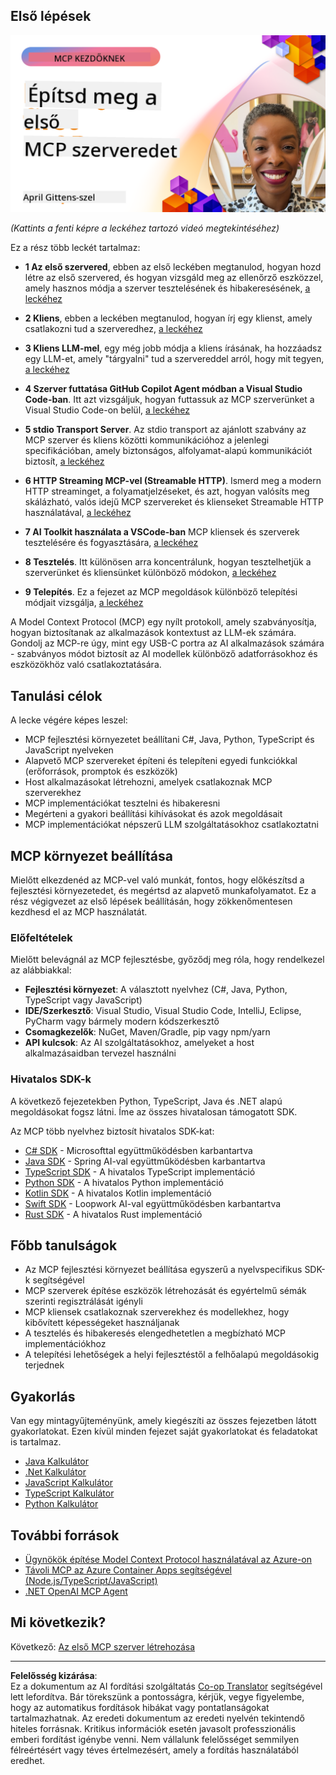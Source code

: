 <!--
CO_OP_TRANSLATOR_METADATA:
{
  "original_hash": "1197b6dbde36773e04a5ae826557fdb9",
  "translation_date": "2025-08-26T18:11:43+00:00",
  "source_file": "03-GettingStarted/README.md",
  "language_code": "hu"
}
-->
## Első lépések  

[![Az első MCP szervered létrehozása](../../../translated_images/04.0ea920069efd979a0b2dad51e72c1df7ead9c57b3305796068a6cee1f0dd6674.hu.png)](https://youtu.be/sNDZO9N4m9Y)

_(Kattints a fenti képre a leckéhez tartozó videó megtekintéséhez)_

Ez a rész több leckét tartalmaz:

- **1 Az első szervered**, ebben az első leckében megtanulod, hogyan hozd létre az első szervered, és hogyan vizsgáld meg az ellenőrző eszközzel, amely hasznos módja a szerver tesztelésének és hibakeresésének, [a leckéhez](01-first-server/README.md)

- **2 Kliens**, ebben a leckében megtanulod, hogyan írj egy klienst, amely csatlakozni tud a szerveredhez, [a leckéhez](02-client/README.md)

- **3 Kliens LLM-mel**, egy még jobb módja a kliens írásának, ha hozzáadsz egy LLM-et, amely "tárgyalni" tud a szervereddel arról, hogy mit tegyen, [a leckéhez](03-llm-client/README.md)

- **4 Szerver futtatása GitHub Copilot Agent módban a Visual Studio Code-ban**. Itt azt vizsgáljuk, hogyan futtassuk az MCP szerverünket a Visual Studio Code-on belül, [a leckéhez](04-vscode/README.md)

- **5 stdio Transport Server**. Az stdio transport az ajánlott szabvány az MCP szerver és kliens közötti kommunikációhoz a jelenlegi specifikációban, amely biztonságos, alfolyamat-alapú kommunikációt biztosít, [a leckéhez](05-stdio-server/README.md)

- **6 HTTP Streaming MCP-vel (Streamable HTTP)**. Ismerd meg a modern HTTP streaminget, a folyamatjelzéseket, és azt, hogyan valósíts meg skálázható, valós idejű MCP szervereket és klienseket Streamable HTTP használatával, [a leckéhez](06-http-streaming/README.md)

- **7 AI Toolkit használata a VSCode-ban** MCP kliensek és szerverek tesztelésére és fogyasztására, [a leckéhez](07-aitk/README.md)

- **8 Tesztelés**. Itt különösen arra koncentrálunk, hogyan tesztelhetjük a szerverünket és kliensünket különböző módokon, [a leckéhez](08-testing/README.md)

- **9 Telepítés**. Ez a fejezet az MCP megoldások különböző telepítési módjait vizsgálja, [a leckéhez](09-deployment/README.md)


A Model Context Protocol (MCP) egy nyílt protokoll, amely szabványosítja, hogyan biztosítanak az alkalmazások kontextust az LLM-ek számára. Gondolj az MCP-re úgy, mint egy USB-C portra az AI alkalmazások számára - szabványos módot biztosít az AI modellek különböző adatforrásokhoz és eszközökhöz való csatlakoztatására.

## Tanulási célok

A lecke végére képes leszel:

- MCP fejlesztési környezetet beállítani C#, Java, Python, TypeScript és JavaScript nyelveken
- Alapvető MCP szervereket építeni és telepíteni egyedi funkciókkal (erőforrások, promptok és eszközök)
- Host alkalmazásokat létrehozni, amelyek csatlakoznak MCP szerverekhez
- MCP implementációkat tesztelni és hibakeresni
- Megérteni a gyakori beállítási kihívásokat és azok megoldásait
- MCP implementációkat népszerű LLM szolgáltatásokhoz csatlakoztatni

## MCP környezet beállítása

Mielőtt elkezdenéd az MCP-vel való munkát, fontos, hogy előkészítsd a fejlesztési környezetedet, és megértsd az alapvető munkafolyamatot. Ez a rész végigvezet az első lépések beállításán, hogy zökkenőmentesen kezdhesd el az MCP használatát.

### Előfeltételek

Mielőtt belevágnál az MCP fejlesztésbe, győződj meg róla, hogy rendelkezel az alábbiakkal:

- **Fejlesztési környezet**: A választott nyelvhez (C#, Java, Python, TypeScript vagy JavaScript)
- **IDE/Szerkesztő**: Visual Studio, Visual Studio Code, IntelliJ, Eclipse, PyCharm vagy bármely modern kódszerkesztő
- **Csomagkezelők**: NuGet, Maven/Gradle, pip vagy npm/yarn
- **API kulcsok**: Az AI szolgáltatásokhoz, amelyeket a host alkalmazásaidban tervezel használni


### Hivatalos SDK-k

A következő fejezetekben Python, TypeScript, Java és .NET alapú megoldásokat fogsz látni. Íme az összes hivatalosan támogatott SDK.

Az MCP több nyelvhez biztosít hivatalos SDK-kat:
- [C# SDK](https://github.com/modelcontextprotocol/csharp-sdk) - Microsofttal együttműködésben karbantartva
- [Java SDK](https://github.com/modelcontextprotocol/java-sdk) - Spring AI-val együttműködésben karbantartva
- [TypeScript SDK](https://github.com/modelcontextprotocol/typescript-sdk) - A hivatalos TypeScript implementáció
- [Python SDK](https://github.com/modelcontextprotocol/python-sdk) - A hivatalos Python implementáció
- [Kotlin SDK](https://github.com/modelcontextprotocol/kotlin-sdk) - A hivatalos Kotlin implementáció
- [Swift SDK](https://github.com/modelcontextprotocol/swift-sdk) - Loopwork AI-val együttműködésben karbantartva
- [Rust SDK](https://github.com/modelcontextprotocol/rust-sdk) - A hivatalos Rust implementáció

## Főbb tanulságok

- Az MCP fejlesztési környezet beállítása egyszerű a nyelvspecifikus SDK-k segítségével
- MCP szerverek építése eszközök létrehozását és egyértelmű sémák szerinti regisztrálását igényli
- MCP kliensek csatlakoznak szerverekhez és modellekhez, hogy kibővített képességeket használjanak
- A tesztelés és hibakeresés elengedhetetlen a megbízható MCP implementációkhoz
- A telepítési lehetőségek a helyi fejlesztéstől a felhőalapú megoldásokig terjednek

## Gyakorlás

Van egy mintagyűjteményünk, amely kiegészíti az összes fejezetben látott gyakorlatokat. Ezen kívül minden fejezet saját gyakorlatokat és feladatokat is tartalmaz.

- [Java Kalkulátor](./samples/java/calculator/README.md)
- [.Net Kalkulátor](../../../03-GettingStarted/samples/csharp)
- [JavaScript Kalkulátor](./samples/javascript/README.md)
- [TypeScript Kalkulátor](./samples/typescript/README.md)
- [Python Kalkulátor](../../../03-GettingStarted/samples/python)

## További források

- [Ügynökök építése Model Context Protocol használatával az Azure-on](https://learn.microsoft.com/azure/developer/ai/intro-agents-mcp)
- [Távoli MCP az Azure Container Apps segítségével (Node.js/TypeScript/JavaScript)](https://learn.microsoft.com/samples/azure-samples/mcp-container-ts/mcp-container-ts/)
- [.NET OpenAI MCP Agent](https://learn.microsoft.com/samples/azure-samples/openai-mcp-agent-dotnet/openai-mcp-agent-dotnet/)

## Mi következik?

Következő: [Az első MCP szerver létrehozása](01-first-server/README.md)

---

**Felelősség kizárása**:  
Ez a dokumentum az AI fordítási szolgáltatás [Co-op Translator](https://github.com/Azure/co-op-translator) segítségével lett lefordítva. Bár törekszünk a pontosságra, kérjük, vegye figyelembe, hogy az automatikus fordítások hibákat vagy pontatlanságokat tartalmazhatnak. Az eredeti dokumentum az eredeti nyelvén tekintendő hiteles forrásnak. Kritikus információk esetén javasolt professzionális emberi fordítást igénybe venni. Nem vállalunk felelősséget semmilyen félreértésért vagy téves értelmezésért, amely a fordítás használatából eredhet.